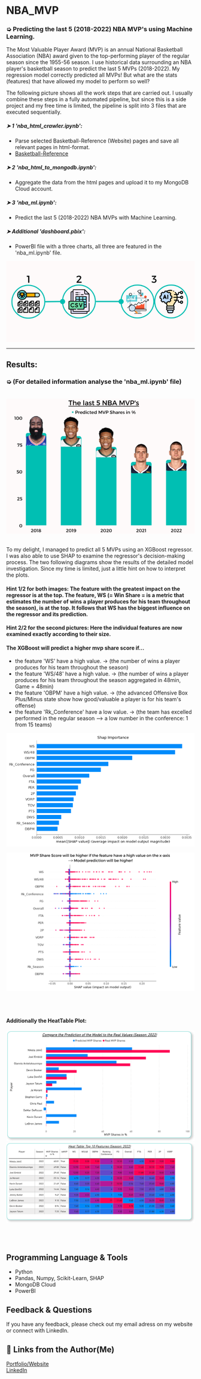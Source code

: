 # NBA_MVP
### ➭ Predicting the last 5 (2018-2022) NBA MVP's using Machine Learning. 

The Most Valuable Player Award (MVP) is an annual National Basketball Association (NBA) award given to the top-performing player of the regular season since the 1955-56 season. I use historical data surrounding an NBA player's basketball season to predict the last 5 MVPs (2018-2022).
My regression model correctly predicted all MVPs!
But what are the stats (features) that have allowed my model to perform so well?

The following picture shows all the work steps that are carried out. I usually combine these steps in a fully automated pipeline, but since this is a side project and my free time is limited, the pipeline is split into 3 files that are executed sequentially.

##### ➤ 1 'nba_html_crawler.ipynb':
- Parse selected Basketball-Reference (Website) pages and save all relevant pages in html-format. 
- [Basketball-Reference](https://www.basketball-reference.com/)

##### ➤ 2 'nba_html_to_mongodb.ipynb':
- Aggregate the data from the html pages and upload it to my MongoDB Cloud account.

##### ➤ 3 'nba_ml.ipynb':
- Predict the last 5 (2018-2022) NBA MVPs with Machine Learning.

##### ➤ Additional 'dashboard.pbix': 
- PowerBI file with a three charts, all three are featured in the 'nba_ml.ipynb' file. 

![](pngs/pipeline.png)

----
## Results: 
### ➭ (For detailed information analyse the 'nba_ml.ipynb' file)<br/><br/>

![](pngs/mvp_preditions.png)

<br/>To my delight, I managed to predict all 5 MVPs using an XGBoost regressor. I was also able to use SHAP to examine the regressor's decision-making process. The two following diagrams show the results of the detailed model investigation. Since my time is limited, just a little hint on how to interpret the plots.

#### Hint 1/2 for both images: The feature with the greatest impact on the regressor is at the top. The feature, WS (= Win Share = is a metric that estimates the number of wins a player produces for his team throughout the season), is at the top. It follows that WS has the biggest influence on the regressor and its prediction.
#### Hint 2/2 for the second pictures: Here the individual features are now examined exactly according to their size.

#### The XGBoost will predict a higher mvp share score if...
- the feature 'WS' have a high value. -> (the number of wins a player produces for his team throughout the season)
- the feature 'WS/48' have a high value. -> (the number of wins a player produces for his team throughout the season aggregated in 48min, Game = 48min)
- the feature 'OBPM' have a high value. -> (the advanced Offensive Box Plus/Minus state show how good/valuable a player is for his team's offense)
- the feature 'Rk_Conference' have a low value. -> (the team has excelled performed in the regular season --> a low number in the conference: 1 from 15 teams)

![](pngs/shap_importance.png)

![](pngs/fi_impact_edit.png)

<br/><br/>
#### Additionally the HeatTable Plot:

![](pngs/nba_compare_2022.PNG)
![](pngs/heat_table_2022.PNG)

<br/><br/>
## Programming Language & Tools
- Python
- Pandas, Numpy, Scikit-Learn, SHAP
- MongoDB Cloud
- PowerBI

## Feedback & Questions

If you have any feedback, please check out my email adress on my website or connect with LinkedIn. 

## 🔗 Links from the Author(Me)
[Portfolio/Website](https://thejk.de/)<br/>
[LinkedIn](https://www.linkedin.com/in/jk05/)


